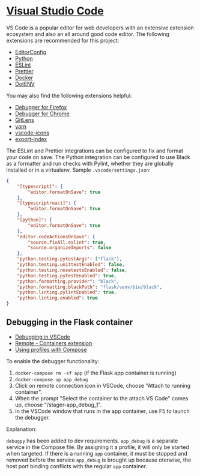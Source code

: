 # [Visual Studio Code](https://code.visualstudio.com/)

VS Code is a popular editor for web developers with an extensive extension ecosystem and also an all
around good code editor. The following extensions are recommended for this project:

-   [EditorConfig](https://marketplace.visualstudio.com/items?itemName=EditorConfig.EditorConfig)
-   [Python](https://marketplace.visualstudio.com/items?itemName=ms-python.python)
-   [ESLint](https://marketplace.visualstudio.com/items?itemName=dbaeumer.vscode-eslint)
-   [Prettier](https://marketplace.visualstudio.com/items?itemName=esbenp.prettier-vscode)
-   [Docker](https://marketplace.visualstudio.com/items?itemName=ms-azuretools.vscode-docker)
-   [DotENV](https://marketplace.visualstudio.com/items?itemName=mikestead.dotenv)

You may also find the following extensions helpful:

-   [Debugger for Firefox](https://marketplace.visualstudio.com/items?itemName=firefox-devtools.vscode-firefox-debug)
-   [Debugger for Chrome](https://marketplace.visualstudio.com/items?itemName=msjsdiag.debugger-for-chrome)
-   [GitLens](https://marketplace.visualstudio.com/items?itemName=eamodio.gitlens)
-   [yarn](https://marketplace.visualstudio.com/items?itemName=gamunu.vscode-yarn)
-   [vscode-icons](https://marketplace.visualstudio.com/items?itemName=vscode-icons-team.vscode-icons)
-   [export-index](https://marketplace.visualstudio.com/items?itemName=BrunoLM.export-index)

The ESLint and Prettier integrations can be configured to fix and format your code on save.
The Python integration can be configured to use Black as a formatter and run checks with Pylint,
whether they are globally installed or in a virtualenv. Sample `.vscode/settings.json`:

```json
{
    "[typescript]": {
        "editor.formatOnSave": true
    },
    "[typescriptreact]": {
        "editor.formatOnSave": true
    },
    "[python]": {
        "editor.formatOnSave": true
    },
    "editor.codeActionsOnSave": {
        "source.fixAll.eslint": true,
        "source.organizeImports": false
    },
    "python.testing.pytestArgs": ["flask"],
    "python.testing.unittestEnabled": false,
    "python.testing.nosetestsEnabled": false,
    "python.testing.pytestEnabled": true,
    "python.formatting.provider": "black",
    "python.formatting.blackPath": "flask/venv/bin/black",
    "python.linting.pylintEnabled": true,
    "python.linting.enabled": true
}
```

## Debugging in the Flask container

-   [Debugging in VSCode](https://code.visualstudio.com/docs/editor/debugging)
-   [Remote - Containers extension](https://code.visualstudio.com/docs/remote/containers)
-   [Using profiles with Compose](https://docs.docker.com/compose/profiles/)

To enable the debugger functionality:

1. `docker-compose rm -sf app` (if the Flask app container is running)
2. `docker-compose up app_debug`
3. Click on remote connection icon in VSCode, choose "Attach to running container".
4. When the prompt "Select the container to the attach VS Code" comes up, choose "/stager-app_debug_1".
5. In the VSCode window that runs in the app container, use F5 to launch the debugger.

Explanation:

`debugpy` has been added to dev requirements. `app_debug` is a separate service in the Compose file. By assigning it a profile, it will only be started when targeted. If there is a running `app` container, it must be stopped and removed before the service `app_debug` is brought up because oterwise, the host port binding conflicts with the regular `app` container.
